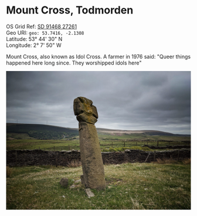 # Mount Cross, Todmorden

OS Grid Ref: [SD 91468 27261](https://osmaps.ordnancesurvey.co.uk/53.7416667,-2.1308333,16/pin)  
Geo URI: `geo: 53.7416, -2.1308`  
Latitude: 53° 44' 30" N  
Longitude: 2° 7' 50" W 

Mount Cross, also known as Idol Cross. A farmer in 1976 said: "Queer things happened here long since. They worshipped idols here"

![Mount Cross](mount_cross.jpg)